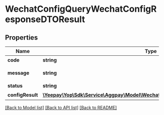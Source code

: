 # WechatConfigQueryWechatConfigResponseDTOResult

## Properties
Name | Type | Description | Notes
------------ | ------------- | ------------- | -------------
**code** | **string** | 返回码 | [optional] 
**message** | **string** | 返回信息描述 | [optional] 
**status** | **string** | 受理状态 | [optional] 
**configResult** | [**\Yeepay\Yop\Sdk\Service\Aggpay\Model\WechatConfigQueryConfigMerchantDTOResult[]**](WechatConfigQueryConfigMerchantDTOResult.md) | 配置结果 | [optional] 

[[Back to Model list]](../README.md#documentation-for-models) [[Back to API list]](../README.md#documentation-for-api-endpoints) [[Back to README]](../README.md)


